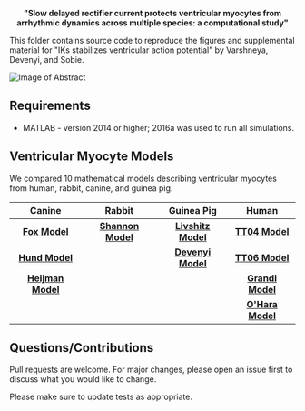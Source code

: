 <p align="center">
  <b>"Slow delayed rectifier current protects ventricular myocytes from arrhythmic dynamics across multiple species: a computational study"</b><br>
</p>

This folder contains source code to reproduce the figures and supplemental material for "IKs stabilizes ventricular action potential" by Varshneya, Devenyi, and Sobie.

![Image of Abstract](https://github.com/meeravarshneya1234/IKs_stabilizes_APs/blob/master/GAbstract.jpg)

## Requirements
* MATLAB - version 2014 or higher; 2016a was used to run all simulations.

## Ventricular Myocyte Models 
We compared 10 mathematical models describing ventricular myocytes from human, rabbit, canine, and guinea pig. 

| Canine        | Rabbit         | Guinea Pig     | Human          |
| :---:         |     :---:      |          :---: |          :---: |
| [**Fox Model**](https://www.physiology.org/doi/abs/10.1152/ajpheart.00612.2001?url_ver=Z39.88-2003&rfr_id=ori%3Arid%3Acrossref.org&rfr_dat=cr_pub%3Dpubmed)  | [**Shannon Model**](https://www.sciencedirect.com/science/article/pii/S0006349504738023?via%3Dihub)    | [**Livshitz Model**](https://www.sciencedirect.com/science/article/pii/S000634950901159X?via%3Dihub)    |[**TT04 Model**](https://www.physiology.org/doi/abs/10.1152/ajpheart.00794.2003?url_ver=Z39.88-2003&rfr_id=ori%3Arid%3Acrossref.org&rfr_dat=cr_pub%3Dpubmed)      |
| [**Hund Model**](https://www.ahajournals.org/doi/10.1161/01.CIR.0000147231.69595.D3?url_ver=Z39.88-2003&rfr_id=ori%3Arid%3Acrossref.org&rfr_dat=cr_pub%3Dpubmed)     |       | [**Devenyi Model**](https://physoc.onlinelibrary.wiley.com/doi/abs/10.1113/JP273191)      |[**TT06 Model**](https://www.physiology.org/doi/abs/10.1152/ajpheart.00109.2006?url_ver=Z39.88-2003&rfr_id=ori%3Arid%3Acrossref.org&rfr_dat=cr_pub%3Dpubmed)   |
| [**Heijman Model**](https://www.sciencedirect.com/science/article/pii/S002228281100068X?via%3Dihub)     |       |    |[**Grandi Model**](https://www.sciencedirect.com/science/article/pii/S0022282809004295?via%3Dihub)     |
|      |        |  |  [**O'Hara Model**](https://journals.plos.org/ploscompbiol/article?id=10.1371/journal.pcbi.1002061) |

  

  

  


## Questions/Contributions
Pull requests are welcome. For major changes, please open an issue first to discuss what you would like to change.

Please make sure to update tests as appropriate.
